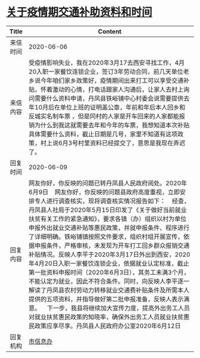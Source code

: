 # <a href="http://www.shangluo.gov.cn/zmhd/ldxxxx.jsp?urltype=leadermail.LeaderMailContentUrl&wbtreeid=1112&leadermailid=5982">关于疫情期交通补助资料和时间</a>
| Title |                                                                                                                                                                                                                                             Content                                                                                                                                                                                                                                              |
|:-----:|--------------------------------------------------------------------------------------------------------------------------------------------------------------------------------------------------------------------------------------------------------------------------------------------------------------------------------------------------------------------------------------------------------------------------------------------------------------------------------------------------|
| 来信时间  | 2020-06-06                                                                                                                                                                                                                                                                                                                                                                                                                                                                                       |
| 来信内容  | 受疫情影响失业，我在2020年3月17去西安寻找工作，4月20入职一家餐饮连锁企业，签订3年劳动合同，前几天单位老乡说今年咱们家乡政策好，疫情期间出来打工可以享受交通补贴，怀着激动的心情，打电话跟家人沟通后，让家人去村上询问需要什么资料申请，丹凤县铁峪铺中心村委会说需要提供去年10月后在单位上班的证明盖公章，年前和年后本人回乡和反城实名制车票 ，但是同村的人家是开车回来的人家都能报销为什么到我这就需要去年和今年的车票，我想知道本次补贴具体需要什么资料，截止日期是几号，家里不知道有这项政策，村上说6月3号村里资料已经提交了，意思是我现在弄迟了。                                                                                                                                                                                                               |
| 回复时间  | 2020-06-09                                                                                                                                                                                                                                                                                                                                                                                                                                                                                       |
| 回复内容  | 网友你好，你反映的问题已转丹凤县人民政府阅处。2020年6月9日    网友你好，你反映的问题县政府高度重视，立即安排专人进行调查核实，现将调查核实情况报告如下：    经查，丹凤县人社局于2020年5月15日印发了《关于做好当前就业扶贫有关工作的紧急通知》，要求各镇（办）组织以村为单位申报外出就业交通补贴等惠民政策，并就申报条件、程序进行了详细明确。铁峪铺镇按照文件要求，组织村组开展宣传，依据申报条件，严格审核，未发现为开车打工回乡群众报销交通补贴情况。反映人李平于2020年3月17日外出到西安，2020年4月20日入职一家餐饮连锁企业，依据就业认定标准，截止第一批资料申报时间（2020年6月3日），其务工未满3个月，不能认定为就业，因此不符合条件。同时，向反映人李平逐一解读了丹凤县农村劳动力转移就业交通费补贴条件及所需本人提供的五项资料，并指导做好第二批申报准备，反映人表示满意。    下一步，我县将继续加大宣传力度，提高外出务工人员对就业扶贫惠民政策的知晓率，确保外出务工人员就业扶贫惠民政策应享尽享。丹凤县人民政府办公室2020年6月12日 |
| 回复机构  | <a href="../../categories/agencies/市信息办.md">市信息办</a>                                                                                                                                                                                                                                                                                                                                                                                                                                               |